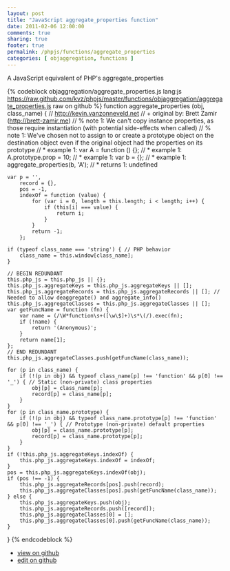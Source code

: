 ```yaml
---
layout: post
title: "JavaScript aggregate_properties function"
date: 2011-02-06 12:00:00
comments: true
sharing: true
footer: true
permalink: /phpjs/functions/aggregate_properties
categories: [ objaggregation, functions ]
---
```

A JavaScript equivalent of PHP's aggregate_properties
<!-- more -->
{% codeblock objaggregation/aggregate_properties.js lang:js https://raw.github.com/kvz/phpjs/master/functions/objaggregation/aggregate_properties.js raw on github %}
function aggregate_properties (obj, class_name) {
    // http://kevin.vanzonneveld.net
    // +   original by: Brett Zamir (http://brett-zamir.me)
    // %          note 1: We can't copy instance properties, as those require instantiation (with potential side-effects when called)
    // %          note 1: We've chosen not to assign to or create a prototype object on the destination object even if the original object had the properties on its prototype
    // *     example 1: var A = function () {};
    // *     example 1: A.prototype.prop = 10;
    // *     example 1: var b = {};
    // *     example 1: aggregate_properties(b, 'A');
    // *     returns 1: undefined

    var p = '',
        record = {},
        pos = -1,
        indexOf = function (value) {
            for (var i = 0, length = this.length; i < length; i++) {
                if (this[i] === value) {
                    return i;
                }
            }
            return -1;
        };

    if (typeof class_name === 'string') { // PHP behavior
        class_name = this.window[class_name];
    }

    // BEGIN REDUNDANT
    this.php_js = this.php_js || {};
    this.php_js.aggregateKeys = this.php_js.aggregateKeys || [];
    this.php_js.aggregateRecords = this.php_js.aggregateRecords || []; // Needed to allow deaggregate() and aggregate_info()
    this.php_js.aggregateClasses = this.php_js.aggregateClasses || [];
    var getFuncName = function (fn) {
        var name = (/\W*function\s+([\w\$]+)\s*\(/).exec(fn);
        if (!name) {
            return '(Anonymous)';
        }
        return name[1];
    };
    // END REDUNDANT
    this.php_js.aggregateClasses.push(getFuncName(class_name));

    for (p in class_name) {
        if (!(p in obj) && typeof class_name[p] !== 'function' && p[0] !== '_') { // Static (non-private) class properties
            obj[p] = class_name[p];
            record[p] = class_name[p];
        }
    }
    for (p in class_name.prototype) {
        if (!(p in obj) && typeof class_name.prototype[p] !== 'function' && p[0] !== '_') { // Prototype (non-private) default properties
            obj[p] = class_name.prototype[p];
            record[p] = class_name.prototype[p];
        }
    }
    if (!this.php_js.aggregateKeys.indexOf) {
        this.php_js.aggregateKeys.indexOf = indexOf;
    }
    pos = this.php_js.aggregateKeys.indexOf(obj);
    if (pos !== -1) {
        this.php_js.aggregateRecords[pos].push(record);
        this.php_js.aggregateClasses[pos].push(getFuncName(class_name));
    } else {
        this.php_js.aggregateKeys.push(obj);
        this.php_js.aggregateRecords.push([record]);
        this.php_js.aggregateClasses[0] = [];
        this.php_js.aggregateClasses[0].push(getFuncName(class_name));
    }
}
{% endcodeblock %}
<ul>
 <li><a href="https://github.com/kvz/phpjs/blob/master/functions/objaggregation/aggregate_properties.js">view on github</a></li>
 <li><a href="https://github.com/kvz/phpjs/edit/master/functions/objaggregation/aggregate_properties.js">edit on github</a></li>
</ul>
